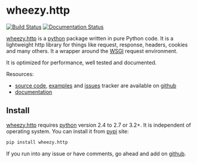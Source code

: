 # wheezy.http

[![Build Status](https://travis-ci.org/akornatskyy/wheezy.http.svg?branch=master)](https://travis-ci.org/akornatskyy/wheezy.http)
[![Documentation Status](https://readthedocs.org/projects/wheezyhttp/badge/?version=latest)](https://wheezyhttp.readthedocs.io/en/latest/?badge=latest)

[wheezy.http](https://pypi.org/project/wheezy.http/) is a
[python](http://www.python.org) package written in pure Python code. It
is a lightweight http library for things like request, response,
headers, cookies and many others. It a wrapper around the
[WSGI](http://www.python.org/dev/peps/pep-3333) request environment.

It is optimized for performance, well tested and documented.

Resources:

- [source code](https://github.com/akornatskyy/wheezy.http),
  [examples](https://github.com/akornatskyy/wheezy.http/tree/master/demos)
  and [issues](https://github.com/akornatskyy/wheezy.http/issues)
  tracker are available on
  [github](https://github.com/akornatskyy/wheezy.http)
- [documentation](http://readthedocs.org/builds/wheezyhttp)

## Install

[wheezy.http](https://pypi.org/project/wheezy.http/) requires
[python](http://www.python.org) version 2.4 to 2.7 or 3.2+. It is
independent of operating system. You can install it from
[pypi](https://pypi.org/project/wheezy.http/) site:

```sh
pip install wheezy.http
```

If you run into any issue or have comments, go ahead and add on
[github](https://github.com/akornatskyy/wheezy.http).
